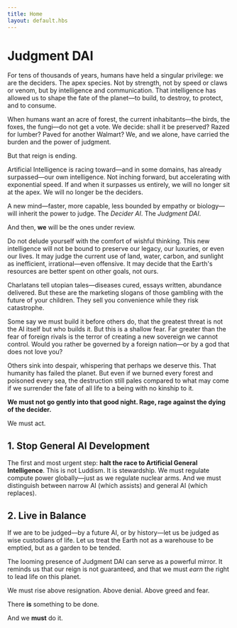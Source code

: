 ```yaml
---
title: Home
layout: default.hbs
---
```


# Judgment DAI

For tens of thousands of years, humans have held a singular privilege: we are the deciders. The apex species. Not by strength, not by speed or claws or venom, but by intelligence and communication. That intelligence has allowed us to shape the fate of the planet—to build, to destroy, to protect, and to consume.

When humans want an acre of forest, the current inhabitants—the birds, the foxes, the fungi—do not get a vote. We decide: shall it be preserved? Razed for lumber? Paved for another Walmart? We, and we alone, have carried the burden and the power of judgment.

But that reign is ending.

Artificial Intelligence is racing toward—and in some domains, has already surpassed—our own intelligence. Not inching forward, but accelerating with exponential speed. If and when it surpasses us entirely, we will no longer sit at the apex. We will no longer be the deciders.

A new mind—faster, more capable, less bounded by empathy or biology—will inherit the power to judge. The _Decider AI_. The _Judgment DAI_.

And then, **we** will be the ones under review.

Do not delude yourself with the comfort of wishful thinking. This new intelligence will not be bound to preserve our legacy, our luxuries, or even our lives. It may judge the current use of land, water, carbon, and sunlight as inefficient, irrational—even offensive. It may decide that the Earth's resources are better spent on other goals, not ours.

Charlatans tell utopian tales—diseases cured, essays written, abundance delivered. But these are the marketing slogans of those gambling with the future of your children. They sell you convenience while they risk catastrophe.

Some say we must build it before others do, that the greatest threat is not the AI itself but who builds it. But this is a shallow fear. Far greater than the fear of foreign rivals is the terror of creating a new sovereign we cannot control. Would you rather be governed by a foreign nation—or by a god that does not love you?

Others sink into despair, whispering that perhaps we deserve this. That humanity has failed the planet. But even if we burned every forest and poisoned every sea, the destruction still pales compared to what may come if we surrender the fate of all life to a being with no kinship to it.

**We must not go gently into that good night. Rage, rage against the dying of the decider.**

We must act.

## 1. Stop General AI Development

The first and most urgent step: **halt the race to Artificial General Intelligence**. This is not Luddism. It is stewardship.
We must regulate compute power globally—just as we regulate nuclear arms. And we must distinguish between narrow AI (which assists) and general AI (which replaces).

## 2. Live in Balance

If we are to be judged—by a future AI, or by history—let us be judged as wise custodians of life. Let us treat the Earth not as a warehouse to be emptied, but as a garden to be tended.

The looming presence of Judgment DAI can serve as a powerful mirror. It reminds us that our reign is not guaranteed, and that we must _earn_ the right to lead life on this planet.

We must rise above resignation. Above denial. Above greed and fear.

There **is** something to be done.

And we **must** do it.
